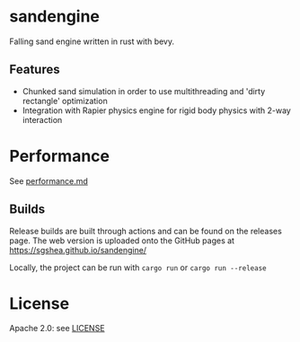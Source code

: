 # sandengine
Falling sand engine written in rust with bevy.

## Features
- Chunked sand simulation in order to use multithreading and 'dirty rectangle' optimization
- Integration with Rapier physics engine for rigid body physics with 2-way interaction

# Performance
See [performance.md](./performance.md)

## Builds
Release builds are built through actions and can be found on the releases page.
The web version is uploaded onto the GitHub pages at https://sgshea.github.io/sandengine/

Locally, the project can be run with `cargo run` or `cargo run --release`

# License
Apache 2.0: see [LICENSE](./LICENSE)
